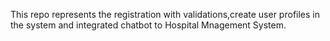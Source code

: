 This repo represents the registration with validations,create user profiles in the system and
integrated chatbot to Hospital Mnagement System.
